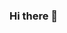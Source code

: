 ### Hi there 👋

<!--
**MarGraco/MarGraco** is a ✨ _special_ ✨ repository because its `README.md` (this file) appears on your GitHub profile.

Here are some ideas to get you started:

- 🔭 I’m currently working on ... Cloud and Front-End;
- 🌱 I’m currently learning ... AI, Computing Science, Machine Learning and Data Science;
- 👯 I’m looking to collaborate on ... open source projects;
- 📫 How to reach me: ... IG: marcello.graco or marcello.graco@protonmail.com;
- 😄 Pronouns: ... Him/His
-->
